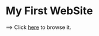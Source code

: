 # My First WebSite

==> Click <a href="https://lakshan-online.web.app/">here</a> to browse it.

<!-- Developed by Lakshan Rukantha -->
